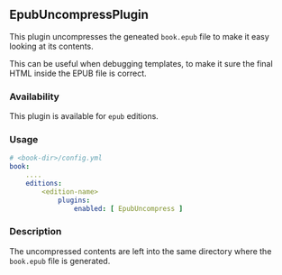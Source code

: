 ## EpubUncompressPlugin

This plugin uncompresses the geneated `book.epub` file to make it easy looking at its contents.

This can be useful when debugging templates, to make it sure the final HTML inside the EPUB file is correct.  

### Availability

This plugin is available for `epub` editions.

### Usage

~~~.yaml
# <book-dir>/config.yml 
book:
    ....
    editions:
        <edition-name>
            plugins:
                enabled: [ EpubUncompress ]
~~~ 

### Description

The uncompressed contents are left into the same directory where the `book.epub` file is generated.

